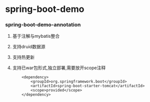 # spring-boot-demo
### spring-boot-demo-annotation
1.  基于注解与mybatis整合
2.  支持druid数据源
3.  支持热更新
4.  支持已war包形式,独立部署,需要放开scope注释
		
	```
 		<dependency>
            <groupId>org.springframework.boot</groupId>
            <artifactId>spring-boot-starter-tomcat</artifactId>
            <scope>provided</scope>
        </dependency>
	```
